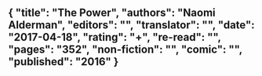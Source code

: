 {
 "title": "The Power",
 "authors": "Naomi Alderman",
 "editors": "",
 "translator": "",
 "date": "2017-04-18",
 "rating": "+",
 "re-read": "",
 "pages": "352",
 "non-fiction": "",
 "comic": "",
 "published": "2016"
}
---

